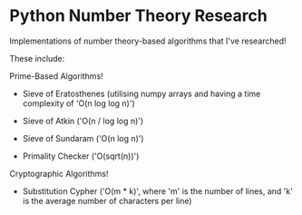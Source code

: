 # Python Number Theory Research
Implementations of number theory-based algorithms that I've researched!

These include:

Prime-Based Algorithms!

- Sieve of Eratosthenes (utilising numpy arrays and having a time complexity of 'O(n log log n)')

- Sieve of Atkin ('O(n / log log n)')

- Sieve of Sundaram ('O(n log n)')

- Primality Checker ('O(sqrt(n))')

Cryptographic Algorithms!

- Substitution Cypher ('O(m * k)', where 'm' is the number of lines, and 'k' is the average number of characters per line)
